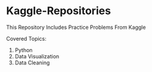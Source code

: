 # Kaggle-Repositories
 This Repository Includes Practice Problems From Kaggle

Covered Topics:
1. Python
2. Data Visualization
3. Data Cleaning

